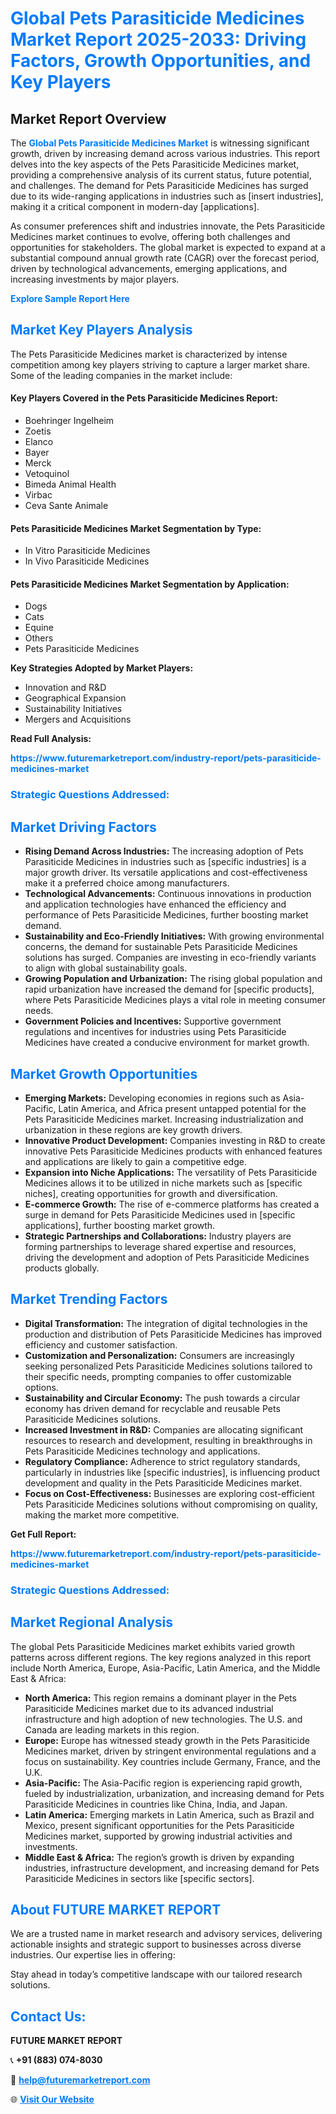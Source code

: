 <h1 style="color: #007BFF;">Global Pets Parasiticide Medicines Market Report 2025-2033: Driving Factors, Growth Opportunities, and Key Players</h1>

<section id="overview">
<h2>Market Report Overview</h2>
<p>The <a href="https://www.futuremarketreport.com/industry-report/pets-parasiticide-medicines-market" style="color: #007BFF; text-decoration: none;"><strong>Global Pets Parasiticide Medicines Market</strong></a> is witnessing significant growth, driven by increasing demand across various industries. This report delves into the key aspects of the Pets Parasiticide Medicines market, providing a comprehensive analysis of its current status, future potential, and challenges. The demand for Pets Parasiticide Medicines has surged due to its wide-ranging applications in industries such as [insert industries], making it a critical component in modern-day [applications].</p>
<p>As consumer preferences shift and industries innovate, the Pets Parasiticide Medicines market continues to evolve, offering both challenges and opportunities for stakeholders. The global market is expected to expand at a substantial compound annual growth rate (CAGR) over the forecast period, driven by technological advancements, emerging applications, and increasing investments by major players.</p>
</section>

<section id="overview">
<p><a href="https://www.futuremarketreport.com/request-sample/reportId=127249" style="color: #007BFF; text-decoration: none;"><strong>Explore Sample Report Here</strong></a></p>
</section>

<section id="key-players">
<h2 style="color: #007BFF;">Market Key Players Analysis</h2>
<p>The Pets Parasiticide Medicines market is characterized by intense competition among key players striving to capture a larger market share. Some of the leading companies in the market include:</p>
<h4>Key Players Covered in the Pets Parasiticide Medicines Report:</h4>
<ul><li>Boehringer Ingelheim</li><li>Zoetis</li><li>Elanco</li><li>Bayer</li><li>Merck</li><li>Vetoquinol</li><li>Bimeda Animal Health</li><li>Virbac</li><li>Ceva Sante Animale</li></ul>
<h4>Pets Parasiticide Medicines Market Segmentation by Type:</h4>
<ul><li>In Vitro Parasiticide Medicines</li><li>In Vivo Parasiticide Medicines</li></ul>

<h4>Pets Parasiticide Medicines Market Segmentation by Application:</h4>
<ul><li>Dogs</li><li>Cats</li><li>Equine</li><li>Others</li><li>Pets Parasiticide Medicines</li></ul>
<p><strong>Key Strategies Adopted by Market Players:</strong></p>
<ul>
<li>Innovation and R&D</li>
<li>Geographical Expansion</li>
<li>Sustainability Initiatives</li>
<li>Mergers and Acquisitions</li>
</ul>
</section>

<section>
<p><strong>Read Full Analysis: </strong></p><a href="https://www.futuremarketreport.com/industry-report/pets-parasiticide-medicines-market" style="color: #007BFF; text-decoration: none;"><strong>https://www.futuremarketreport.com/industry-report/pets-parasiticide-medicines-market</strong></a>
<h3 style="color: #007BFF;">Strategic Questions Addressed:</h3>
</section>

<section id="driving-factors">
<h2 style="color: #007BFF;">Market Driving Factors</h2>
<ul>
<li><strong>Rising Demand Across Industries:</strong> The increasing adoption of Pets Parasiticide Medicines in industries such as [specific industries] is a major growth driver. Its versatile applications and cost-effectiveness make it a preferred choice among manufacturers.</li>
<li><strong>Technological Advancements:</strong> Continuous innovations in production and application technologies have enhanced the efficiency and performance of Pets Parasiticide Medicines, further boosting market demand.</li>
<li><strong>Sustainability and Eco-Friendly Initiatives:</strong> With growing environmental concerns, the demand for sustainable Pets Parasiticide Medicines solutions has surged. Companies are investing in eco-friendly variants to align with global sustainability goals.</li>
<li><strong>Growing Population and Urbanization:</strong> The rising global population and rapid urbanization have increased the demand for [specific products], where Pets Parasiticide Medicines plays a vital role in meeting consumer needs.</li>
<li><strong>Government Policies and Incentives:</strong> Supportive government regulations and incentives for industries using Pets Parasiticide Medicines have created a conducive environment for market growth.</li>
</ul>
</section>

<section id="growth-opportunities">
<h2 style="color: #007BFF;">Market Growth Opportunities</h2>
<ul>
<li><strong>Emerging Markets:</strong> Developing economies in regions such as Asia-Pacific, Latin America, and Africa present untapped potential for the Pets Parasiticide Medicines market. Increasing industrialization and urbanization in these regions are key growth drivers.</li>
<li><strong>Innovative Product Development:</strong> Companies investing in R&D to create innovative Pets Parasiticide Medicines products with enhanced features and applications are likely to gain a competitive edge.</li>
<li><strong>Expansion into Niche Applications:</strong> The versatility of Pets Parasiticide Medicines allows it to be utilized in niche markets such as [specific niches], creating opportunities for growth and diversification.</li>
<li><strong>E-commerce Growth:</strong> The rise of e-commerce platforms has created a surge in demand for Pets Parasiticide Medicines used in [specific applications], further boosting market growth.</li>
<li><strong>Strategic Partnerships and Collaborations:</strong> Industry players are forming partnerships to leverage shared expertise and resources, driving the development and adoption of Pets Parasiticide Medicines products globally.</li>
</ul>
</section>

<section id="trending-factors">
<h2 style="color: #007BFF;">Market Trending Factors</h2>
<ul>
<li><strong>Digital Transformation:</strong> The integration of digital technologies in the production and distribution of Pets Parasiticide Medicines has improved efficiency and customer satisfaction.</li>
<li><strong>Customization and Personalization:</strong> Consumers are increasingly seeking personalized Pets Parasiticide Medicines solutions tailored to their specific needs, prompting companies to offer customizable options.</li>
<li><strong>Sustainability and Circular Economy:</strong> The push towards a circular economy has driven demand for recyclable and reusable Pets Parasiticide Medicines solutions.</li>
<li><strong>Increased Investment in R&D:</strong> Companies are allocating significant resources to research and development, resulting in breakthroughs in Pets Parasiticide Medicines technology and applications.</li>
<li><strong>Regulatory Compliance:</strong> Adherence to strict regulatory standards, particularly in industries like [specific industries], is influencing product development and quality in the Pets Parasiticide Medicines market.</li>
<li><strong>Focus on Cost-Effectiveness:</strong> Businesses are exploring cost-efficient Pets Parasiticide Medicines solutions without compromising on quality, making the market more competitive.</li>
</ul>
</section>

<section>
<p><strong>Get Full Report: </strong></p><a href="https://www.futuremarketreport.com/industry-report/pets-parasiticide-medicines-market" style="color: #007BFF; text-decoration: none;"><strong>https://www.futuremarketreport.com/industry-report/pets-parasiticide-medicines-market</strong></a>
<h3 style="color: #007BFF;">Strategic Questions Addressed:</h3>
</section>


<section id="regional-analysis">
<h2 style="color: #007BFF;">Market Regional Analysis</h2>
<p>The global Pets Parasiticide Medicines market exhibits varied growth patterns across different regions. The key regions analyzed in this report include North America, Europe, Asia-Pacific, Latin America, and the Middle East & Africa:</p>
<ul>
<li><strong>North America:</strong> This region remains a dominant player in the Pets Parasiticide Medicines market due to its advanced industrial infrastructure and high adoption of new technologies. The U.S. and Canada are leading markets in this region.</li>
<li><strong>Europe:</strong> Europe has witnessed steady growth in the Pets Parasiticide Medicines market, driven by stringent environmental regulations and a focus on sustainability. Key countries include Germany, France, and the U.K.</li>
<li><strong>Asia-Pacific:</strong> The Asia-Pacific region is experiencing rapid growth, fueled by industrialization, urbanization, and increasing demand for Pets Parasiticide Medicines in countries like China, India, and Japan.</li>
<li><strong>Latin America:</strong> Emerging markets in Latin America, such as Brazil and Mexico, present significant opportunities for the Pets Parasiticide Medicines market, supported by growing industrial activities and investments.</li>
<li><strong>Middle East & Africa:</strong> The region’s growth is driven by expanding industries, infrastructure development, and increasing demand for Pets Parasiticide Medicines in sectors like [specific sectors].</li>
</ul>
</section>

<footer>
<h2 style="color: #007BFF;">About FUTURE MARKET REPORT</h2>
<p>We are a trusted name in market research and advisory services, delivering actionable insights and strategic support to businesses across diverse industries. Our expertise lies in offering:</p>

<p>Stay ahead in today’s competitive landscape with our tailored research solutions.</p>

<h2 style="color: #007BFF;">Contact Us:</h2>
<p><strong>FUTURE MARKET REPORT</strong></p>
<p>📞 <strong>+91 (883) 074-8030</strong></p>
<p>📧 <strong><a href="mailto:help@futuremarketreport.com" style="color: #007BFF;">help@futuremarketreport.com</a></strong></p>
<p>🌐 <strong><a href="https://www.futuremarketreport.com/" style="color: #007BFF;">Visit Our Website</a></strong></p>
</footer>